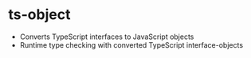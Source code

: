 # ts-object
* Converts TypeScript interfaces to JavaScript objects
* Runtime type checking with converted TypeScript interface-objects